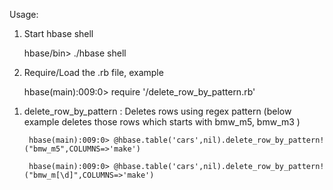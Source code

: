 Usage:

1) Start hbase shell

    hbase/bin> ./hbase shell

2) Require/Load the .rb file, example

    hbase(main):009:0> require '<path>/delete_row_by_pattern.rb'


1. delete_row_by_pattern :
	Deletes rows using regex pattern  (below example deletes those rows which starts with bmw_m5, bmw_m3 )
	 
        hbase(main):009:0> @hbase.table('cars',nil).delete_row_by_pattern!("bmw_m5",COLUMNS=>'make')

        hbase(main):009:0> @hbase.table('cars',nil).delete_row_by_pattern!("bmw_m[\d]",COLUMNS=>'make')
            
        
